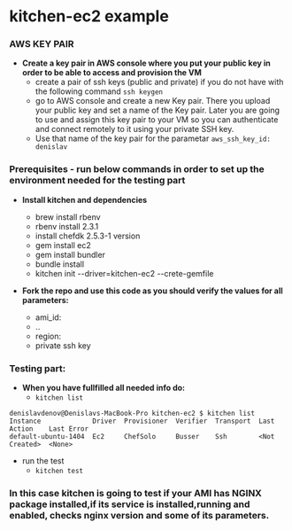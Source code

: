 # kitchen-ec2 example 

### AWS KEY PAIR
- **Create a key pair in AWS console where you put your public key in order to be able to access and provision the VM**
  - create a pair of ssh keys (public and private) if you do not have with the following command `ssh keygen`
  - go to AWS console and create a new Key pair. There you upload your public key and set a name of the Key pair.
    Later you are going to use and assign this key pair to your VM so you can authenticate and connect remotely to it using
    your private SSH key. 
  - Use that name of the key pair for the parametar `aws_ssh_key_id: denislav`
### Prerequisites - run below commands in order to set up the environment needed for the testing part
- **Install kitchen and dependencies**
  -  brew install rbenv
  -  rbenv install 2.3.1
  -  install chefdk 2.5.3-1 version
  -  gem install ec2
  -  gem install bundler
  -  bundle install
  -  kitchen init --driver=kitchen-ec2 --crete-gemfile
  
  
- **Fork the repo and use this code as you should verify the values for all parameters:**
  - ami_id:
  - ..
  - region:
  - private ssh key
  
### Testing part:

- **When you have fullfilled all needed info do:**
  -  `kitchen list`

```
denislavdenov@Denislavs-MacBook-Pro kitchen-ec2 $ kitchen list
Instance             Driver  Provisioner  Verifier  Transport  Last Action    Last Error
default-ubuntu-1404  Ec2     ChefSolo     Busser    Ssh        <Not Created>  <None>
```

- run the test
  - `kitchen test`

### In this case kitchen is going to test if your AMI has NGINX package installed,if its service is installed,running and enabled, checks nginx version and some of its parameters.
